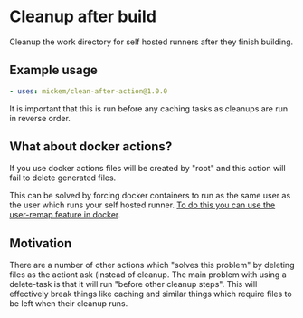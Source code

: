# Cleanup after build

Cleanup the work directory for self hosted runners after they finish building.

## Example usage

```yaml
- uses: mickem/clean-after-action@1.0.0
```

It is important that this is run before any caching tasks as cleanups are run in reverse order.

## What about docker actions?

If you use docker actions files will be created by "root" and this action will fail to delete generated files.

This can be solved by forcing docker containers to run as the same user as the user which runs your self hosted runner.
[To do this you can use the user-remap feature in docker](https://docs.docker.com/engine/security/userns-remap/).

## Motivation

There are a number of other actions which "solves this problem" by deleting files as the actiont ask (instead of cleanup.
The main problem with using a delete-task is that it will run "before other cleanup steps".
This will effectively break things like caching and similar things which require files to be left when their cleanup runs. 
